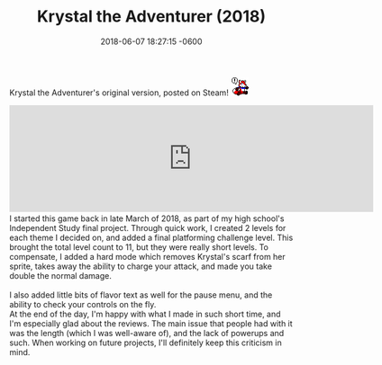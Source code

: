 ﻿---
layout: post
title:  "Krystal the Adventurer (2018)"
date:   2018-06-07 18:27:15 -0600
categories: games
---
Krystal the Adventurer's original version, posted on Steam! <img src="/assets/images/krystal_question.png"> <br/>
<iframe src="https://store.steampowered.com/widget/848770/" frameborder="0" width="646" height="190"></iframe>
I started this game back in late March of 2018, as part of my high school's Independent Study final project. Through quick work, I created 2 levels 
for each theme I decided on, and added a final platforming challenge level. This brought the total level count to 11, but they were really short levels.
To compensate, I added a hard mode which removes Krystal's scarf from her sprite, takes away the ability to charge your attack, and made you take double
the normal damage. <br/> <br/>
I also added little bits of flavor text as well for the pause menu, and the ability to check your controls on the fly. <br/>
At the end of the day, I'm happy with what I made in such short time, and I'm especially glad about the reviews. The main issue that people had with it
was the length (which I was well-aware of), and the lack of powerups and such. When working on future projects, I'll definitely keep this criticism
in mind.